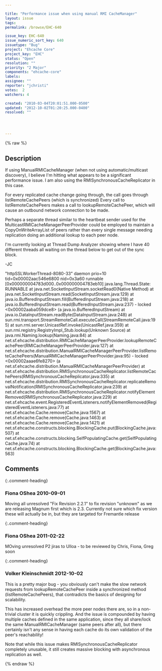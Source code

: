 ```yaml
---

title: "Performance issue when using manual RMI CacheManager"
layout: issue
tags: 
permalink: /browse/EHC-640

issue_key: EHC-640
issue_numeric_sort_key: 640
issuetype: "Bug"
project: "Ehcache Core"
project_key: "EHC"
status: "Open"
resolution: ""
priority: "2 Major"
components: "ehcache-core"
labels: 
assignee: ""
reporter: "jchristi"
votes:  2
watchers: 4

created: "2010-03-04T20:01:51.000-0500"
updated: "2012-10-02T01:20:25.000-0400"
resolved: ""




---
```


{% raw %}

## Description

<div markdown="1" class="description">

If using ManualRMICacheManager (when not using automatic/multicast discovery), I believe I'm hitting what appears to be a significant performance issue.
I am also using the RMISynchronousCacheReplicator in this case.

For every replicated cache change going through, the call goes through listRemoteCachePeers (which is synchronized)
Every call to listRemoteCachePeers makes a call to lookupRemoteCachePeer, which will cause an outbound network connection to be made.

Perhaps a separate thread similar to the heartbeat sender used for the MulticastRMICacheManagerPeerProvider could be employed to maintain a CopyOnWriteArrayList of peers rather than every single message needing replication doing an additional lookup to each peer node.

I'm currently looking at Thread Dump Analyzer showing where I have 40 different threads all waiting on the thread below to get out of the sync block.

-JC


"httpSSLWorkerThread-8080-33" daemon prio=10 tid=0x00002aac546e6800
nid=0x3a60 runnable [0x000000004783d000..0x000000004783eb10]
  java.lang.Thread.State: RUNNABLE
	at java.net.SocketInputStream.socketRead0(Native Method)
	at java.net.SocketInputStream.read(SocketInputStream.java:129)
	at java.io.BufferedInputStream.fill(BufferedInputStream.java:218)
	at java.io.BufferedInputStream.read(BufferedInputStream.java:237)
	- locked <0x00002aaba059dce8> (a java.io.BufferedInputStream)
	at java.io.DataInputStream.readByte(DataInputStream.java:248)
	at sun.rmi.transport.StreamRemoteCall.executeCall(StreamRemoteCall.java:195)
	at sun.rmi.server.UnicastRef.invoke(UnicastRef.java:359)
	at sun.rmi.registry.RegistryImpl\_Stub.lookup(Unknown Source)
	at java.rmi.Naming.lookup(Naming.java:84)
	at net.sf.ehcache.distribution.RMICacheManagerPeerProvider.lookupRemoteCachePeer(RMICacheManagerPeerProvider.java:127)
	at net.sf.ehcache.distribution.ManualRMICacheManagerPeerProvider.listRemoteCachePeers(ManualRMICacheManagerPeerProvider.java:95)
	- locked <0x00002aaae6fe8270> (a
net.sf.ehcache.distribution.ManualRMICacheManagerPeerProvider)
	at net.sf.ehcache.distribution.RMISynchronousCacheReplicator.listRemoteCachePeers(RMISynchronousCacheReplicator.java:335)
	at net.sf.ehcache.distribution.RMISynchronousCacheReplicator.replicateRemovalNotification(RMISynchronousCacheReplicator.java:239)
	at net.sf.ehcache.distribution.RMISynchronousCacheReplicator.notifyElementRemoved(RMISynchronousCacheReplicator.java:229)
	at net.sf.ehcache.event.RegisteredEventListeners.notifyElementRemoved(RegisteredEventListeners.java:77)
	at net.sf.ehcache.Cache.remove(Cache.java:1567)
	at net.sf.ehcache.Cache.remove(Cache.java:1463)
	at net.sf.ehcache.Cache.remove(Cache.java:1421)
	at net.sf.ehcache.constructs.blocking.BlockingCache.put(BlockingCache.java:507)
	at net.sf.ehcache.constructs.blocking.SelfPopulatingCache.get(SelfPopulatingCache.java:74)
	at net.sf.ehcache.constructs.blocking.BlockingCache.get(BlockingCache.java:563)

</div>

## Comments


{:.comment-heading}
### **Fiona OShea** <span class="date">2010-09-01</span>

<div markdown="1" class="comment">

Moving all unresolved "Fix Revision 2.2.1" to fix revision "unknown" as we are releasing Magnum first which is 2.3. Currently not sure which fix version these will actually be in, but they are targeted for Fremantle release

</div>


{:.comment-heading}
### **Fiona OShea** <span class="date">2011-02-22</span>

<div markdown="1" class="comment">

MOving unresolved P2 jiras to Ulloa - to be reviewed by Chris, Fiona, Greg soon

</div>


{:.comment-heading}
### **Volker Kleinschmidt** <span class="date">2012-10-02</span>

<div markdown="1" class="comment">

This is a pretty major bug - you obviously can't make the slow network requests from lookupRemoteCachePeer inside a synchronized method (listRemoteCachePeers), that contradicts the basics of designing for scalability.

This has increased overhead the more peer nodes there are, so in a non-trivial cluster it is quickly crippling. And the issue is compounded by having multiple caches defined in the same application, since they all share/lock the same ManualRMICacheManager (same peers after all), but there certainly isn't any sense in having each cache do its own validation of the peer's reachability!

Note that while this issue makes RMISynchronousCacheReplicator completely unusable, it still creates massive blocking with asynchronous replication as well.


</div>



{% endraw %}

